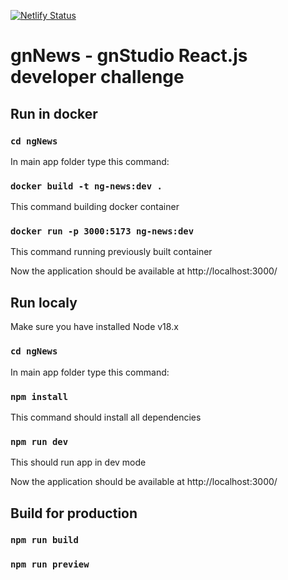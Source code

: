 [![Netlify Status](https://api.netlify.com/api/v1/badges/4caf47a6-0971-4c5d-8bf2-aa4fc6697e6f/deploy-status)](https://app.netlify.com/sites/admirable-piroshki-c581c2/deploys)

# gnNews - gnStudio React.js developer challenge

## Run in docker
### `cd ngNews`

In main app folder type this command:

### `docker build -t ng-news:dev .`

This command building docker container

### `docker run -p 3000:5173 ng-news:dev`

This command running previously built container

Now the application should be available at http://localhost:3000/


## Run localy

Make sure you have installed Node v18.x

### `cd ngNews`

In main app folder type this command:

### `npm install`

This command should install all dependencies

### `npm run dev`

This should run app in dev mode

Now the application should be available at http://localhost:3000/

## Build for production

### `npm run build`

### `npm run preview`

